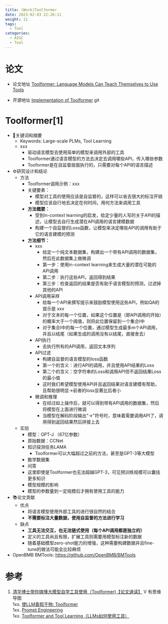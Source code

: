 ```yaml
---
title: (Work)Toolformer
date: 2023-02-03 22:26:11
weight: 11
tags:
  - Tool
categories:
  - AIGC  
  - Tool
---
```


<p></p>
<!-- more -->

# 论文
+ 论文地址
 [Toolformer: Language Models Can Teach Themselves to Use Tools](https://arxiv.org/abs/2302.04761)  

+ 开源地址
[Implementation of Toolformer](https://github.com/lucidrains/toolformer-pytorch)  git

# Toolformer[1]
  - 🔑关键词和摘要
    - Keywords: Large-scale PLMs,  Tool Learning
    - xxx
      - 驱动语言模型去使用简单的模型来调用外部的工具
      - Toolformer通过语言模型的方法去决定去调用哪些API，传入哪些参数
      - Tooformer是在自监督层面执行的，只需要对每个API的语言描述
  - ⚙️研究设计和结论
    - 方法   
      - Toolformer调用示例：xxx
      - 关键要素：
        - 模型对工具的使用应该是自监督的，这样可以省去很大的标注开销
        - 模型应该自行地去决定在何时间，用何方法来调用工具
      - **方法概要：**
        - 受到in-context learning的启发，给定少量的人写的关于API的描述，让模型去自行生成潜在API调用的语言建模数据
        - 构建一个自监督的Loss函数，让模型来决定哪些API的调用有助于它的语言建模的预测
      - **方法细节：**
        - xxx
          - 给定一个纯文本数据集，构建出一个带有API调用的数据集，然后在此数据集上做微调
          - 第一步：使用in-context learning来生成大量的潜在可能的API调用
          - 第二步：执行这些API，返回得到结果
          - 第三步：检查返回的结果是否有助于语言模型的预测，过滤掉其他的API
        - API调用采样
          - 给每一个API来撰写提示来鼓励模型使用这些API，例如QA的提示是 xxx
          - 对于文本的每一个位置，如果这个位置是<API>（即API调用的开始）的概率大于一个阈值，则将此位置保留到一个集合I中
          - 对于集合I中的每一个位置，通过模型生成最多m个API调用，并且以</API>结尾（如果生成的调用没有以</API>结尾，直接舍去）
        - API执行
          - 去执行所有的API调用，返回文本序列
        - API过滤
          - 构建自监督的语言模型的loss函数
          - 第一个的含义：进行API的调用，并且使用API结果的Loss
          - 第二个的含义：空字符串的Loss和调用API但不返回结果Loss的最小值
          - 这时我们希望模型使用API并且返回结果对语言建模有帮助，且帮助很明显->前者的loss显著比后者小
        - 微调和推理
          - 在经过如上操作后，就可以得到带有API调用的数据集，然后将模型在上面进行微调
          - 当模型在解码阶段输出"->"符号时，意味着需要调用API了，调用得到返回结果然后拼接上去
    - 实验
      - 模型：GPT-J （67亿参数）
      - 原始数据：CCNet
      - 知识探测任务LAMA
        - Toolformer可以大幅超过之前的方法，甚至是GPT-3等大模型
      - 数学数据集
      - 问答
      - 这里即使是Toolformer也无法超越GPT-3，可见预训练规模可以囊括更多知识
      - 模型规模的影响
      - 模型的参数量到一定规模后才拥有使用工具的能力
  - 📚论文贡献
    - 优点
      - 将语言模型使用外部工具的进行很自然的结合
      - **不需要标注大量数据，使用自监督的方法进行学习**
    - 缺点
      - **工具无法交互，也无法链式使用（每个API调用都是独立的）**
      - 定义的工具尚且有限，扩展工具则需要用模型标注新的数据
      - 随着基础模型zero-shot能力的增强，这种需要构建数据并且fine-tune的做法可能会比较麻烦
  - OpenBMB BMTools: https://github.com/OpenBMB/BMTools



# 参考
1. [清华博士带你搞懂大模型自学工具使用（Toolformer)【论文速读】](https://www.bilibili.com/video/BV18s4y1u7nJ/) V 有思维导图  
1xx. [使LLM善假于物: Toolformer ](https://finisky.github.io/toolformer-summary/)  
1xx. [Prompt Engineering ](https://lilianweng.github.io/posts/2023-03-15-prompt-engineering/#external-apis)  
1xx. [Toolformer and Tool Learning（LLMs如何使用工具）](https://nakaizura.blog.csdn.net/article/details/130817902)  
